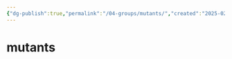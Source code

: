 ```yaml
---
{"dg-publish":true,"permalink":"/04-groups/mutants/","created":"2025-02-21T14:10:47.773-06:00","updated":"2024-10-25T15:53:32.555-05:00"}
---
```


# mutants